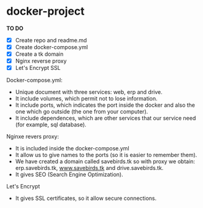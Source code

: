 # docker-project

**TO DO**

- [X]  Create repo and readme.md
- [X]  Create docker-compose.yml
- [X]  Create a tk domain
- [X]  Nginx reverse proxy
- [X]  Let's Encrypt SSL

Docker-compose.yml:

- Unique document with three services: web, erp and drive. 
- It include volumes, which permit not to lose information.
- It include ports, which indicates the port inside the docker and also the one which go outside (the one from your computer).
- It include dependences, which are other services that our service need (for example, sql database).

Nginxe revers proxy:

- It is included inside the docker-compose.yml
- It allow us to give names to the ports (so it is easier to remember them).
- We have created a domain called savebirds.tk so with proxy we obtain: erp.savebirds.tk, www.savebirds.tk and drive.savebirds.tk.
- It gives SEO (Search Engine Optimization).

Let's Encrypt

- It gives SSL certificates, so it allow secure connections.
